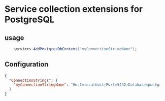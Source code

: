 # Service collection extensions for PostgreSQL

## usage

```csharp
    services.AddPostgresDbContext("myConnectionStringName");
```

## Configuration
```json
{
  "ConnectionStrings": {
    "myConnectionStringName": "Host=localhost;Port=5432;Database=postgres;Username=postgres;Password=postgres"
  }
}
```
